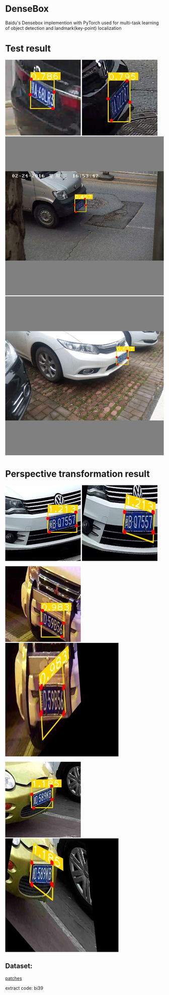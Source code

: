 # DenseBox
Baidu's Densebox implemention with PyTorch used for multi-task learning of object detection and landmark(key-point) localization

# Test result
![](https://github.com/CaptainEven/DenseBox/blob/master/demo_1.jpg)
![](https://github.com/CaptainEven/DenseBox/blob/master/demo_4.jpg) </br>
![](https://github.com/CaptainEven/DenseBox/blob/master/demo_2.jpg) </br>
![](https://github.com/CaptainEven/DenseBox/blob/master/demo_3.jpg) </br>

# Perspective transformation result
![](https://github.com/CaptainEven/DenseBox/blob/master/pair_1_1.jpg)
![](https://github.com/CaptainEven/DenseBox/blob/master/pair_1_2.jpg) </br>
 
![](https://github.com/CaptainEven/DenseBox/blob/master/pair_2_1.jpg)
![](https://github.com/CaptainEven/DenseBox/blob/master/pair_2_2.jpg) </br>

![](https://github.com/CaptainEven/DenseBox/blob/master/pair_3_1.jpg)
![](https://github.com/CaptainEven/DenseBox/blob/master/pair_3_2.jpg) </br>


## Dataset: </br>
[patches](https://pan.baidu.com/s/1wRh-X2jlcnk-Ycmlx_v2FA) </br>

extract code: bi39 </br>
